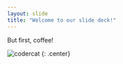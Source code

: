 ```yaml
---
layout: slide
title: "Welcome to our slide deck!"
---
```


But first, coffee!

![codercat](https://octodex.github.com/femalecodercat.jpg)
{: .center}

